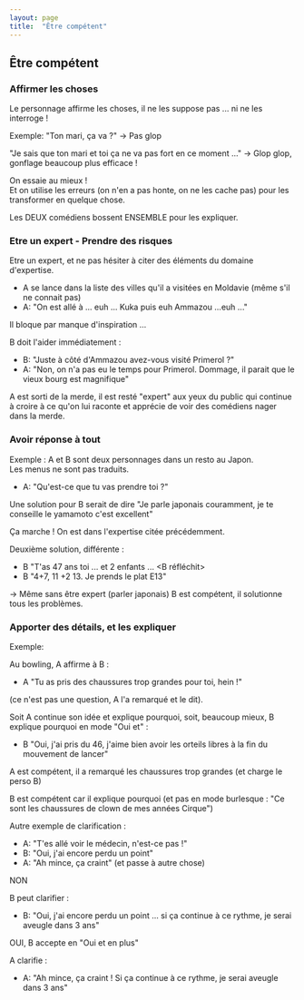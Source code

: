 ```yaml
---
layout: page
title:  "Être compétent"
---
```


## Être compétent

### Affirmer les choses
Le personnage affirme les choses, il ne les suppose pas ... ni ne les interroge !  

Exemple: "Ton mari, ça va ?" → Pas glop

"Je sais que ton mari et toi ça ne va pas fort en ce moment ..." → Glop glop, gonflage beaucoup plus efficace !  

On essaie au mieux !  
Et on utilise les erreurs (on n'en a pas honte, on ne les cache pas) pour les transformer en quelque chose.  

Les DEUX comédiens bossent ENSEMBLE pour les expliquer.  

### Etre un expert - Prendre des risques

Etre un expert, et ne pas hésiter à citer des éléments du domaine d'expertise.  

- A se lance dans la liste des villes qu'il a visitées en Moldavie (même s'il ne connait pas)
- A: "On est allé à ... euh ... Kuka puis euh Ammazou ...euh ..."

Il bloque par manque d'inspiration ...  

B doit l'aider immédiatement :

- B: "Juste à côté d'Ammazou avez-vous visité Primerol ?"
- A: "Non, on n'a pas eu le temps pour Primerol. Dommage, il parait que le vieux bourg est magnifique"

A est sorti de la merde, il est resté "expert" aux yeux du public qui continue à croire à ce qu'on lui raconte et apprécie de voir des comédiens nager dans la merde.  


### Avoir réponse à tout

Exemple :
A et B sont deux personnages dans un resto au Japon.  
Les menus ne sont pas traduits.  

- A: "Qu'est-ce que tu vas prendre toi ?"

Une solution pour B serait de dire "Je parle japonais couramment, je te conseille le yamamoto c'est excellent"

Ça marche ! On est dans l'expertise citée précédemment.  

Deuxième solution, différente :

- B "T'as 47 ans toi ... et 2 enfants ... <B réfléchit>
- B "4+7, 11 +2 13. Je prends le plat E13"

→ Même sans être expert (parler japonais) B est compétent, il solutionne tous les problèmes.  


### Apporter des détails, et les expliquer

Exemple:

Au bowling, A affirme à B :
- A "Tu as pris des chaussures trop grandes pour toi, hein !"

(ce n'est pas une question, A l'a remarqué et le dit).  

Soit A continue son idée et explique pourquoi, soit, beaucoup mieux, B explique pourquoi en mode "Oui et" :
- B "Oui, j'ai pris du 46, j'aime bien avoir les orteils libres à la fin du mouvement de lancer"

A est compétent, il a remarqué les chaussures trop grandes (et charge le perso B)

B est compétent car il explique pourquoi (et pas en mode burlesque : "Ce sont les chaussures de clown de mes années Cirque")

Autre exemple de clarification :
- A: "T'es allé voir le médecin, n'est-ce pas !"
- B: "Oui, j'ai encore perdu un point"
- A: "Ah mince, ça craint" (et passe à autre chose)

NON

B peut clarifier :
- B: "Oui, j'ai encore perdu un point ... si ça continue à ce rythme, je serai aveugle dans 3 ans"

OUI, B accepte en "Oui et en plus"

A clarifie :
- A: "Ah mince, ça craint ! Si ça continue à ce rythme, je serai aveugle dans 3 ans"
